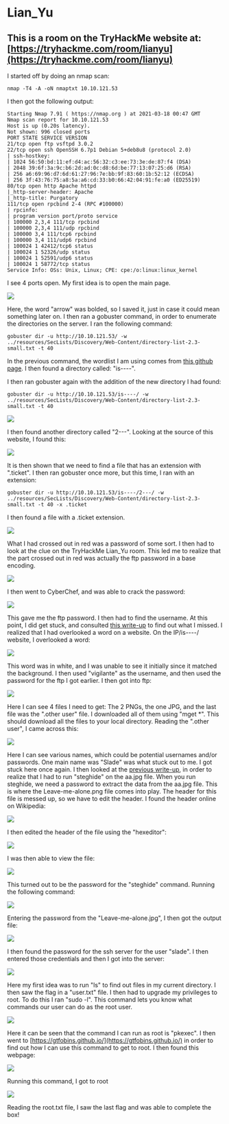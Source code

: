 # Lian\_Yu

## This is a room on the TryHackMe website at: [https://tryhackme.com/room/lianyu](https://tryhackme.com/room/lianyu)

I started off by doing an nmap scan:

```text
nmap -T4 -A -oN nmaptxt 10.10.121.53
```

I then got the following output:

```text
Starting Nmap 7.91 ( https://nmap.org ) at 2021-03-18 00:47 GMT
Nmap scan report for 10.10.121.53
Host is up (0.20s latency).
Not shown: 996 closed ports
PORT STATE SERVICE VERSION
21/tcp open ftp vsftpd 3.0.2
22/tcp open ssh OpenSSH 6.7p1 Debian 5+deb8u8 (protocol 2.0)
| ssh-hostkey:
| 1024 56:50:bd:11:ef:d4:ac:56:32:c3:ee:73:3e:de:87:f4 (DSA)
| 2048 39:6f:3a:9c:b6:2d:ad:0c:d8:6d:be:77:13:07:25:d6 (RSA)
| 256 a6:69:96:d7:6d:61:27:96:7e:bb:9f:83:60:1b:52:12 (ECDSA)
| 256 3f:43:76:75:a8:5a:a6:cd:33:b0:66:42:04:91:fe:a0 (ED25519)
80/tcp open http Apache httpd
|_http-server-header: Apache
|_http-title: Purgatory
111/tcp open rpcbind 2-4 (RPC #100000)
| rpcinfo:
| program version port/proto service
| 100000 2,3,4 111/tcp rpcbind
| 100000 2,3,4 111/udp rpcbind
| 100000 3,4 111/tcp6 rpcbind
| 100000 3,4 111/udp6 rpcbind
| 100024 1 42412/tcp6 status
| 100024 1 52326/udp status
| 100024 1 52591/udp6 status
| 100024 1 58772/tcp status
Service Info: OSs: Unix, Linux; CPE: cpe:/o:linux:linux_kernel
```

I see 4 ports open. My first idea is to open the main page.

![](../../.gitbook/assets/pasted-image-20210317200822.png)

Here, the word "arrow" was bolded, so I saved it, just in case it could mean something later on. I then ran a gobuster command, in order to enumerate the directories on the server. I ran the following command:

```text
gobuster dir -u http://10.10.121.53/ -w ../resources/SecLists/Discovery/Web-Content/directory-list-2.3-small.txt -t 40
```

In the previous command, the wordlist I am using comes from [this github page](https://github.com/danielmiessler/SecLists). I then found a directory called: "is----".

I then ran gobuster again with the addition of the new directory I had found:

```text
gobuster dir -u http://10.10.121.53/is----/ -w ../resources/SecLists/Discovery/Web-Content/directory-list-2.3-small.txt -t 40
```

![](../../.gitbook/assets/inkedpasted-image-20210318224731_li%20%281%29.jpg)

I then found another directory called "2---". Looking at the source of this website, I found this:

![](../../.gitbook/assets/inkedpasted-image-20210317202453_li.jpg)

It is then shown that we need to find a file that has an extension with ".ticket". I then ran gobuster once more, but this time, I ran with an extension:

```text
gobuster dir -u http://10.10.121.53/is----/2---/ -w ../resources/SecLists/Discovery/Web-Content/directory-list-2.3-small.txt -t 40 -x .ticket
```

I then found a file with a .ticket extension.

![](../../.gitbook/assets/inkedpasted-image-20210317202915_li.jpg)

What I had crossed out in red was a password of some sort. I then had to look at the clue on the TryHackMe Lian\_Yu room. This led me to realize that the part crossed out in red was actually the ftp password in a base encoding.

![](../../.gitbook/assets/pasted-image-20210317203002.png)

I then went to CyberChef, and was able to crack the password:

![](../../.gitbook/assets/pasted-image-20210317203341.png)

This gave me the ftp password. I then had to find the username. At this point, I did get stuck, and consulted [this write-up](https://infosecwriteups.com/tryhackme-lian-yu-ctf-writeup-detailed-7c229b1904fd) to find out what I missed. I realized that I had overlooked a word on a website. On the IP/is----/ website, I overlooked a word:

![](../../.gitbook/assets/inkedpasted-image-20210318224731_li%20%283%29.jpg)

This word was in white, and I was unable to see it initially since it matched the background. I then used "vigilante" as the username, and then used the password for the ftp I got earlier. I then got into ftp:

![](../../.gitbook/assets/pasted-image-20210318225926.png)

Here I can see 4 files I need to get: The 2 PNGs, the one JPG, and the last file was the ".other user" file. I downloaded all of them using "mget \*". This should download all the files to your local directory. Reading the ".other user", I came across this:

![](../../.gitbook/assets/pasted-image-20210318230027.png)

Here I can see various names, which could be potential usernames and/or passwords. One main name was "Slade" was what stuck out to me. I got stuck here once again. I then looked at the [previous write-up](https://infosecwriteups.com/tryhackme-lian-yu-ctf-writeup-detailed-7c229b1904fd), in order to realize that I had to run "steghide" on the aa.jpg file. When you run steghide, we need a password to extract the data from the aa.jpg file. This is where the Leave-me-alone.png file comes into play. The header for this file is messed up, so we have to edit the header. I found the header online on Wikipedia:

![](../../.gitbook/assets/pasted-image-20210318225339.png)

I then edited the header of the file using the "hexeditor":

![](../../.gitbook/assets/pasted-image-20210318224939.png)

I was then able to view the file:

![](../../.gitbook/assets/pasted-image-20210318225254.png)

This turned out to be the password for the "steghide" command. Running the following command:

![](../../.gitbook/assets/pasted-image-20210318230316.png)

Entering the password from the "Leave-me-alone.jpg", I then got the output file:

![](../../.gitbook/assets/pasted-image-20210318230337.png)

I then found the password for the ssh server for the user "slade". I then entered those credentials and then I got into the server:

![](../../.gitbook/assets/pasted-image-20210318230445.png)

Here my first idea was to run "ls" to find out files in my current directory. I then saw the flag in a "user.txt" file. I then had to upgrade my privileges to root. To do this I ran "sudo -l". This command lets you know what commands our user can do as the root user.

![](../../.gitbook/assets/pasted-image-20210318230518.png)

Here it can be seen that the command I can run as root is "pkexec". I then went to [https://gtfobins.github.io/](https://gtfobins.github.io/) in order to find out how I can use this command to get to root. I then found this webpage:

![](../../.gitbook/assets/pasted-image-20210318230928.png)

Running this command, I got to root

![](../../.gitbook/assets/pasted-image-20210318231035.png)

Reading the root.txt file, I saw the last flag and was able to complete the box!

